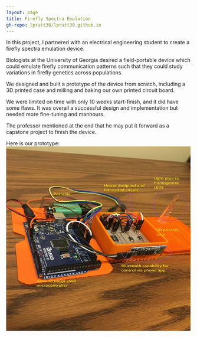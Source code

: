```yaml
---
layout: page
title: Firefly Spectra Emulation
gh-repo: lpratt30/lpratt30.github.io
---
```


In this project, I partnered with an electrical engineering student to create a firefly spectra emulation device. 

Biologists at the University of Georgia desired a field-portable device which could emulate firefly communication patterns such that they could study variations in firefly genetics across populations. 

We designed and built a prototype of the device from scratch, including a 3D printed case and milling and baking our own printed circuit board. 

We were limited on time with only 10 weeks start-finish, and it did have some flaws. It was overall a successful design and implementation but needed more fine-tuning and manhours. 

The professor mentioned at the end that he may put it forward as a capstone project to finish the device. 

Here is our prototype: 
![Image](../assets/img/fireflyProject.jpg)  


